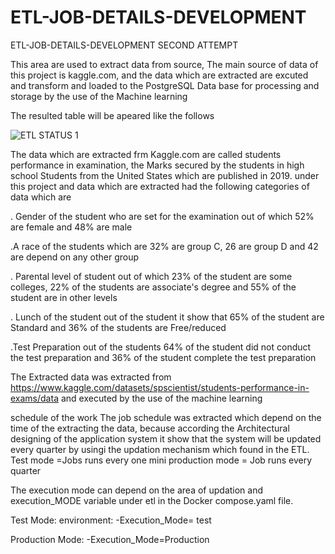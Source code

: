 # ETL-JOB-DETAILS-DEVELOPMENT
ETL-JOB-DETAILS-DEVELOPMENT SECOND ATTEMPT


This area are used to extract data from source, The main source of data of this project is kaggle.com, and the data which are extracted are excuted and transform and loaded to the PostgreSQL Data base for processing and storage by the use of the Machine learning


The resulted table will be apeared like the follows

![ETL STATUS 1](https://github.com/user-attachments/assets/b0cacdc7-f845-46b7-b392-89c6eca349d0)







The data which are extracted frm Kaggle.com are called students performance in examination, the Marks secured by the students in high school Students from the United States which are published in 2019. under this project and data which are extracted had the following categories of data which are

. Gender of the student who are set for the examination out of which 52% are female and 48% are male

.A race of the students which are 32% are group C, 26 are group D and 42 are depend on any other group

. Parental level of student out of which 23% of the student are some colleges, 22% of the students are associate's degree and 55% of the student are in other levels

. Lunch of the student out of the student it show that 65% of the student are Standard and 36% of the students are Free/reduced

.Test Preparation out of the students 64% of the student did not conduct the test preparation and 36% of the student complete the test preparation

The Extracted data was extracted from https://www.kaggle.com/datasets/spscientist/students-performance-in-exams/data and executed by the use of the machine learning

schedule of the work The job schedule was extracted which depend on the time of the extracting the data, because according the Architectural designing of the application system it show that the system will be updated every quarter by usingi the updation mechanism which found in the ETL. Test mode =Jobs runs every one mini production mode = Job runs every quarter

The execution mode can depend on the area of updation and execution_MODE variable under etl in the Docker compose.yaml file.

Test Mode: environment: -Execution_Mode= test

Production Mode: -Execution_Mode=Production
